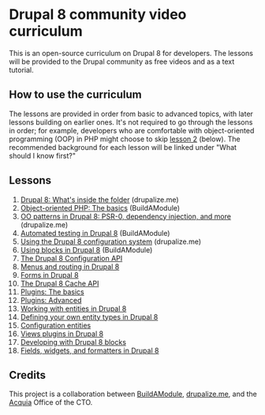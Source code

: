 # Drupal 8 community video curriculum

This is an open-source curriculum on Drupal 8 for developers. The lessons will
be provided to the Drupal community as free videos and as a text tutorial.

## How to use the curriculum

The lessons are provided in order from basic to advanced topics, with later
lessons building on earlier ones. It's not required to go through the lessons
in order; for example, developers who are comfortable with object-oriented
programming (OOP) in PHP might choose to skip
[lesson 2](lessons/lesson_2/index.md) (below). The recommended background for
each lesson will be linked under "What should I know first?"

## Lessons

1. [Drupal 8: What's inside the folder](lessons/in_the_folder/index.md) (drupalize.me)
2. [Object-oriented PHP: The basics](lessons/oo_php/index.md) (BuildAModule)
3. [OO patterns in Drupal 8: PSR-0, dependency injection, and more](lessons/psr0_di_more/index.md) (drupalize.me)
4. [Automated testing in Drupal 8](lessons/automated_testing/index.md) (BuildAModule)
5. [Using the Drupal 8 configuration system](lessons/using_config/index.md) (drupalize.me)
6. [Using blocks in Drupal 8](lessons/using_blocks/index.md) (BuildAModule)
7. [The Drupal 8 Configuration API](lessons/config_api/index.md)
8. [Menus and routing in Drupal 8](lessons/menus_routing/index.md)
9. [Forms in Drupal 8](lessons/forms_/index.md)
10. [The Drupal 8 Cache API](lessons/cache_api/index.md)
11. [Plugins: The basics](lessons/plugins_basics/index.md)
12. [Plugins: Advanced](lessons/plugins_advanced/index.md)
13. [Working with entities in Drupal 8](lessons/working_with_entities/index.md)
14. [Defining your own entity types in Drupal 8](lessons/defining_entity_types/index.md)
15. [Configuration entities](lessons/config_entities/index.md)
16. [Views plugins in Drupal 8](lessons/views_plugins/index.md)
17. [Developing with Drupal 8 blocks](lessons/developing_blocks/index.md)
18. [Fields, widgets, and formatters in Drupal 8](lessons/fields/index.md)


## Credits

This project is a collaboration between
[BuildAModule](http://buildamodule.com/), [drupalize.me](http://drupalize.me/),
and the [Acquia](https://www.acquia.com/) Office of the CTO.
